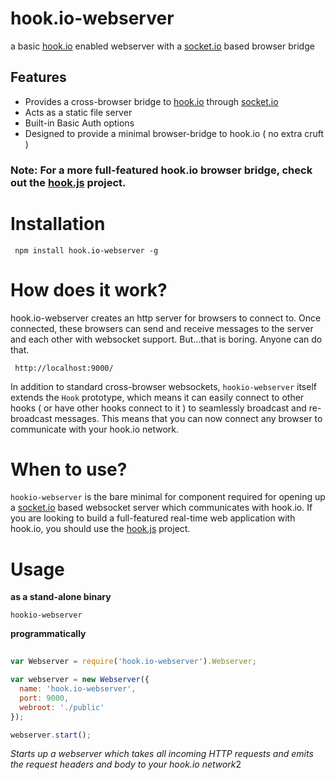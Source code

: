 # hook.io-webserver

a basic [hook.io](http://hook.io) enabled webserver with a [socket.io](http://socket.io)  based browser bridge

## Features

  - Provides a cross-browser bridge to [hook.io](http://hook.io) through [socket.io](http://socket.io)
  - Acts as a static file server
  - Built-in Basic Auth options
  - Designed to provide a minimal browser-bridge to hook.io ( no extra cruft )

### Note: For a more full-featured hook.io browser bridge, check out the [hook.js](http://github.com/hookio/hook.js/) project.

# Installation

     npm install hook.io-webserver -g

# How does it work?

hook.io-webserver creates an http server for browsers to connect to. Once connected, these browsers can send and receive messages to the server and each other with websocket support. But...that is boring. Anyone can do that. 

     http://localhost:9000/

In addition to standard cross-browser websockets, `hookio-webserver` itself extends the `Hook` prototype, which means it can easily connect to other hooks ( or have other hooks connect to it ) to seamlessly broadcast and re-broadcast messages. This means that you can now connect any browser to communicate with your hook.io network.

# When to use?

`hookio-webserver` is the bare minimal for component required for opening up a [socket.io](http://socket.io) based websocket server which communicates with hook.io. If you are looking to build a full-featured real-time web application with hook.io, you should use the [hook.js](http://github.com/hookio/hook.js/) project.

# Usage

**as a stand-alone binary**

    hookio-webserver
    
**programmatically**

``` javascript
    
var Webserver = require('hook.io-webserver').Webserver;

var webserver = new Webserver({
  name: 'hook.io-webserver',
  port: 9000,
  webroot: './public'
});

webserver.start();
```

*Starts up a webserver which takes all incoming HTTP requests and emits the request headers and body to your hook.io network*2